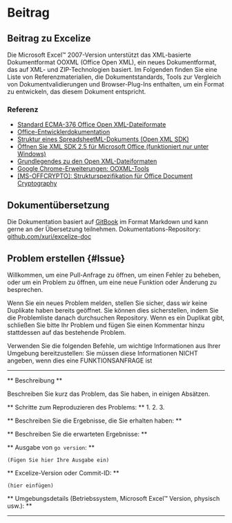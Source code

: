 # Beitrag

## Beitrag zu Excelize

Die Microsoft Excel&trade; 2007-Version unterstützt das XML-basierte Dokumentformat OOXML (Office Open XML), ein neues Dokumentformat, das auf XML- und ZIP-Technologien basiert. Im Folgenden finden Sie eine Liste von Referenzmaterialien, die Dokumentstandards, Tools zur Vergleich von Dokumentvalidierungen und Browser-Plug-Ins enthalten, um ein Format zu entwickeln, das diesem Dokument entspricht.

### Referenz

* [Standard ECMA-376 Office Open XML-Dateiformate](https://www.ecma-international.org/publications-and-standards/standards/ecma-376/)
* [Office-Entwicklerdokumentation](https://developer.microsoft.com/de-de/office/docs)
* [Struktur eines SpreadsheetML-Dokuments (Open XML SDK)](https://docs.microsoft.com/de-de/office/open-xml/structure-of-a-spreadsheetml-document)
* [Öffnen Sie XML SDK 2.5 für Microsoft Office (funktioniert nur unter Windows)](https://www.microsoft.com/en-us/download/details.aspx?id=30425)
* [Grundlegendes zu den Open XML-Dateiformaten](https://docs.microsoft.com/de-de/office/open-xml/understanding-the-open-xml-file-formats)
* [Google Chrome-Erweiterungen: OOXML-Tools](https://chrome.google.com/webstore/detail/ooxml-tools/bjmmjfdegplhkefakjkccocjanekbapn)
* [[MS-OFFCRYPTO]: Strukturspezifikation für Office Document Cryptography](https://docs.microsoft.com/de-de/openspecs/office_file_formats/ms-offcrypto/3c34d72a-1a61-4b52-a893-196f9157f083)

## Dokumentübersetzung

Die Dokumentation basiert auf [GitBook](https://github.com/GitbookIO/gitbook) im Format Markdown und kann gerne an der Übersetzung teilnehmen. Dokumentations-Repository: [github.com/xuri/excelize-doc](https://github.com/xuri/excelize-doc)

## Problem erstellen {#Issue}

Willkommen, um eine Pull-Anfrage zu öffnen, um einen Fehler zu beheben, oder um ein Problem zu öffnen, um eine neue Funktion oder Änderung zu besprechen.

Wenn Sie ein neues Problem melden, stellen Sie sicher, dass wir keine Duplikate haben
bereits geöffnet. Sie können dies sicherstellen, indem Sie die Problemliste danach durchsuchen
Repository. Wenn es ein Duplikat gibt, schließen Sie bitte Ihr Problem und fügen Sie einen Kommentar hinzu
stattdessen auf das bestehende Problem.

Verwenden Sie die folgenden Befehle, um wichtige Informationen aus Ihrer Umgebung bereitzustellen:
Sie müssen diese Informationen NICHT angeben, wenn dies eine FUNKTIONSANFRAGE ist

---

** Beschreibung **

Beschreiben Sie kurz das Problem, das Sie haben, in einigen Absätzen.

** Schritte zum Reproduzieren des Problems: **
1.
2.
3.

** Beschreiben Sie die Ergebnisse, die Sie erhalten haben: **

** Beschreiben Sie die erwarteten Ergebnisse: **

** Ausgabe von `go version`: **

```text
(Fügen Sie hier Ihre Ausgabe ein)
```

** Excelize-Version oder Commit-ID: **

```text
(hier einfügen)
```

** Umgebungsdetails (Betriebssystem, Microsoft Excel&trade; Version, physisch usw.): **

---
